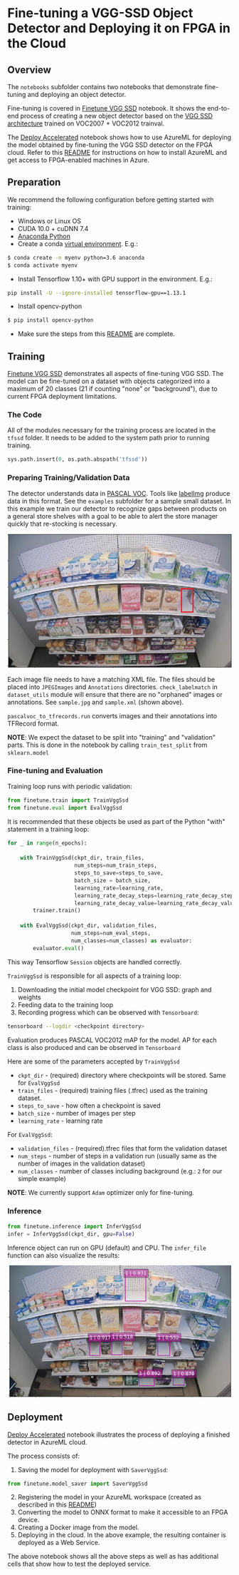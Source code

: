 # Fine-tuning a VGG-SSD Object Detector and Deploying it on FPGA in the Cloud

## Overview

The `notebooks` subfolder contains two notebooks that demonstrate fine-tuning and deploying an object detector. 

Fine-tuning is covered in [Finetune VGG SSD](notebooks/Finetune%20VGG%20SSD.ipynb) notebook. It shows the end-to-end process of creating a new object detector based on the [VGG SSD architecture](https://www.cs.unc.edu/~wliu/papers/ssd.pdf) trained on VOC2007 + VOC2012 trainval. 

The [Deploy Accelerated]("notebooks/Deploy%20Accelerated.ipynb") notebook shows how to use AzureML for deploying the model obtained by fine-tuning the VGG SSD detector on the FPGA cloud. Refer to this [README](../README.md) for instructions on how to install AzureML and get access to FPGA-enabled machines in Azure.

## Preparation

We recommend the following configuration before getting started with training:

* Windows or Linux OS
* CUDA 10.0 + cuDNN 7.4
* [Anaconda Python](https://www.anaconda.com/distribution/)
* Create a conda [virtual environment](https://docs.conda.io/projects/conda/en/latest/user-guide/tasks/manage-environments.html). E.g.:

```sh
$ conda create -n myenv python=3.6 anaconda
$ conda activate myenv
```
* Install Tensorflow 1.10+ with GPU support in the environment. E.g.:

```sh
pip install -U --ignore-installed tensorflow-gpu==1.13.1
```
* Install opencv-python

```sh
$ pip install opencv-python
```

* Make sure the steps from this [README](../README.md) are complete.


## Training

[Finetune VGG SSD](notebooks/Finetune%20VGG%20SSD.ipynb) demonstrates all aspects of fine-tuning VGG SSD. The model can be fine-tuned on a dataset with objects categorized into a maximum of 20 classes (21 if counting "none" or "background"), due to current FPGA deployment limitations.

### The Code

All of the modules necessary for the training process are located in the `tfssd` folder. It needs to be added to the system path prior to running training.

```python
sys.path.insert(0, os.path.abspath('tfssd'))
```

### Preparing Training/Validation Data

The detector understands data in [PASCAL VOC](https://gist.github.com/Prasad9/30900b0ef1375cc7385f4d85135fdb44). Tools like [labelImg](https://github.com/tzutalin/labelImg) produce data in this format. See the `examples` subfolder for a sample small dataset. In this example we train our detector to recognize gaps between products on a general store shelves with a goal to be able to alert the store manager quickly that re-stocking is necessary.

![](images/annotated.png)

Each image file needs to have a matching XML file. The files should be placed into `JPEGImages` and `Annotations` directories. `check_labelmatch` in `dataset_utils` module will ensure that there are no "orphaned" images or annotations. See `sample.jpg` and `sample.xml` (shown above).

`pascalvoc_to_tfrecords.run` converts images and their annotations into TFRecord format.

**NOTE**: We expect the dataset to be split into "training" and "validation" parts. This is done in the notebook by calling `train_test_split` from `sklearn.model`

### Fine-tuning and Evaluation

Training loop runs with periodic validation:

```python
from finetune.train import TrainVggSsd
from finetune.eval import EvalVggSsd
```

It is recommended that these objects be used as part of the Python "with" statement in a training loop:

```python
for _ in range(n_epochs):

    with TrainVggSsd(ckpt_dir, train_files, 
                     num_steps=num_train_steps, 
                     steps_to_save=steps_to_save, 
                     batch_size = batch_size,
                     learning_rate=learning_rate,
                     learning_rate_decay_steps=learning_rate_decay_steps, 
                     learning_rate_decay_value=learning_rate_decay_value) as trainer:
        trainer.train()

    with EvalVggSsd(ckpt_dir, validation_files, 
                    num_steps=num_eval_steps, 
                    num_classes=num_classes) as evaluator:
        evaluator.eval()
```

This way Tensorflow `Session` objects are handled correctly.

`TrainVggSsd` is responsible for all aspects of a training loop:

1. Downloading the initial model checkpoint for VGG SSD: graph and weights
2. Feeding data to the training loop
3. Recording progress which can be observed with `Tensorboard`:

```sh
tensorboard --logdir <checkpoint directory>
```

Evaluation produces PASCAL VOC2012 mAP for the model. AP for each class is also produced and can be observed in `Tensorboard`

Here are some of the parameters accepted by `TrainVggSsd`

* `ckpt_dir` - (required) directory where checkpoints will be stored. Same for `EvalVggSsd`
* `train_files` - (required) training files (.tfrec) used as the training dataset.
* `steps_to_save` - how often a checkpoint is saved
* `batch_size` - number of images per step
* `learning_rate` - learning rate

For `EvalVggSsd`:

* `validation_files` - (required).tfrec files that form the validation dataset
* `num_steps` - number of steps in a validation run (usually same as the number of images in the validation dataset)
* `num_classes` - number of classes including background (e.g.: `2` for our simple example)

**NOTE**: We currently support `Adam` optimizer only for fine-tuning.

### Inference

```python
from finetune.inference import InferVggSsd
infer = InferVggSsd(ckpt_dir, gpu=False)
```
Inference object can run on GPU (default) and CPU. The `infer_file` function can also visualize the results:

![results](images/shelf.png)

## Deployment

 [Deploy Accelerated]("notebooks/Deploy%20Accelerated.ipynb") notebook illustrates the process of deploying a finished detector in AzureML cloud.

The process consists of:

1. Saving the model for deployment with `SaverVggSsd`:

```python
from finetune.model_saver import SaverVggSsd 
```

2. Registering the model in your AzureML workspace (created as described in this [README](../README.md))
3. Converting the model to ONNX format to make it accessible to an FPGA device.
4. Creating a Docker image from the model.
5. Deploying in the cloud. In the above example, the resulting container is deployed as a Web Service.

The above notebook shows all the above steps as well as has additional cells that show how to test the deployed service.